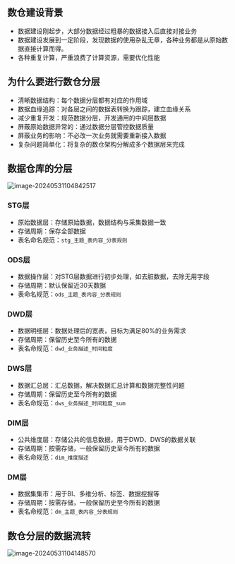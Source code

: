 ## 数仓建设背景

- 数据建设刚起步，大部分数据经过粗暴的数据接入后直接对接业务
- 数据建设发展到一定阶段，发现数据的使用杂乱无章，各种业务都是从原始数据直接计算而得。
- 各种重复计算，严重浪费了计算资源，需要优化性能



## 为什么要进行数仓分层
- 清晰数据结构：每个数据分层都有对应的作用域
- 数据血缘追踪：对各层之间的数据表转换为跟踪，建立血缘关系
- 减少重复开发：规范数据分层，开发通用的中间层数据
- 屏蔽原始数据异常的：通过数据分层管控数据质量 
- 屏蔽业务的影响：不必改一次业务就需要重新接入数据 
- 复杂问题简单化：将复杂的数仓架构分解成多个数据层来完成



## 数据仓库的分层

![image-20240531104842517](D:\user\person\notes\编程学习\大数据\大数据平台\assets\image-20240531104842517.png)

### STG层

- 原始数据层：存储原始数据，数据结构与采集数据一致
- 存储周期：保存全部数据
- 表名命名规范：`stg_主题_表内容_分表规则`

### ODS层

- 数据操作层：对STG层数据进行初步处理，如去脏数据，去除无用字段
- 存储周期：默认保留近30天数据
- 表命名规范：`ods_主题_表内容_分表规则`

### DWD层
- 数据明细层：数据处理后的宽表，目标为满足80%的业务需求
- 存储周期：保留历史至今所有的数据
- 表名命规范：`dwd_业务描述_时间粒度`

### DWS层
- 数据汇总层：汇总数据，解决数据汇总计算和数据完整性问题
- 存储周期：保留历史至今所有的数据
- 表名命规范：`dws_业务描述_时间粒度_sum`

### DIM层
- 公共维度层：存储公共的信息数据，用于DWD、DWS的数据关联
- 存储周期：按需存储，一般保留历史至今所有的数据
- 表名命规范：`dim_维度描述`

### DM层
- 数据集集市：用于BI、多维分析、标签、数据挖掘等
- 存储周期：按需存储，一般保留历史至今所有的数据
- 表名命规范：`dm_主题_表内容_分表规则`

## 数仓分层的数据流转

![image-20240531104148570](D:\user\person\notes\编程学习\大数据\大数据平台\assets\image-20240531104148570.png)